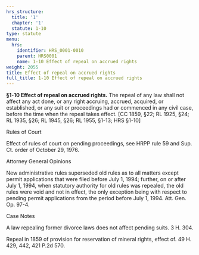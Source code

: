 ```yaml
---
hrs_structure:
  title: '1'
  chapter: '1'
  statute: 1-10
type: statute
menu:
  hrs:
    identifier: HRS_0001-0010
    parent: HRS0001
    name: 1-10 Effect of repeal on accrued rights
weight: 2055
title: Effect of repeal on accrued rights
full_title: 1-10 Effect of repeal on accrued rights
---
```

**§1**-**10 Effect of repeal on accrued rights.** The repeal of any law shall not affect any act done, or any right accruing, accrued, acquired, or established, or any suit or proceedings had or commenced in any civil case, before the time when the repeal takes effect. [CC 1859, §22; RL 1925, §24; RL 1935, §26; RL 1945, §26; RL 1955, §1-13; HRS §1-10]

Rules of Court

Effect of rules of court on pending proceedings, see HRPP rule 59 and Sup. Ct. order of October 29, 1976.

Attorney General Opinions

New administrative rules superseded old rules as to all matters except permit applications that were filed before July 1, 1994; further, on or after July 1, 1994, when statutory authority for old rules was repealed, the old rules were void and not in effect, the only exception being with respect to pending permit applications from the period before July 1, 1994\. Att. Gen. Op. 97-4.

Case Notes

A law repealing former divorce laws does not affect pending suits. 3 H. 304.

Repeal in 1859 of provision for reservation of mineral rights, effect of. 49 H. 429, 442, 421 P.2d 570.